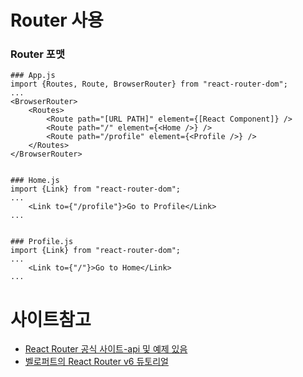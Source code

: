# Router 사용
### Router 포맷
```react
### App.js
import {Routes, Route, BrowserRouter} from "react-router-dom";
...
<BrowserRouter>
    <Routes>
        <Route path="[URL PATH]" element={[React Component]} />
        <Route path="/" element={<Home />} />
        <Route path="/profile" element={<Profile />} />
    </Routes>
</BrowserRouter>


### Home.js
import {Link} from "react-router-dom";
...
    <Link to={"/profile"}>Go to Profile</Link>
...
 
 
### Profile.js
import {Link} from "react-router-dom";
...
    <Link to={"/"}>Go to Home</Link>
...
```

# 사이트참고
* [React Router 공식 사이트-api 및 예제 있음](https://reactrouter.com/docs/en/v6/getting-started/installation)
* [벨로퍼트의 React Router v6 듀토리얼](https://velog.io/@velopert/react-router-v6-tutorial)